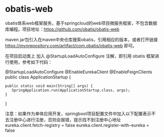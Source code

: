 # obatis-web
obatis体系web框架服务，基于springcloud的web项目微服务框架，不包含数据库编程。项目地址：https://github.com/obatis/obatis-web

maven jar包引入在maven中央仓库搜索obatis，引用相应的版本，或者打开链接 https://mvnrepository.com/artifact/com.obatis/obatis-web 即可。

在项目启动类上 加入 @StartupLoadAutoConfigure 注解，即引用 obatis 框架进行使用，参考如下代码： 

@StartupLoadAutoConfigure
@EnableEurekaClient
@EnableFeignClients
public class ApplicationStartup {

    public static void main(String[] args) {
       SpringApplication.run(ApplicationStartup.class, args);
    }

}

注意：如果作为单体应用开发，springboot项目配置文件中加入以下配置表示不去注册中心进行注册，否则会报错，提示找不到注册中心地址
eureka.client.fetch-registry = false
eureka.client.register-with-eureka = false